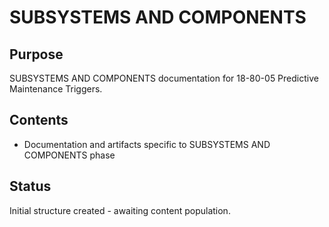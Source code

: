 # SUBSYSTEMS AND COMPONENTS

## Purpose
SUBSYSTEMS AND COMPONENTS documentation for 18-80-05 Predictive Maintenance Triggers.

## Contents
- Documentation and artifacts specific to SUBSYSTEMS AND COMPONENTS phase

## Status
Initial structure created - awaiting content population.
